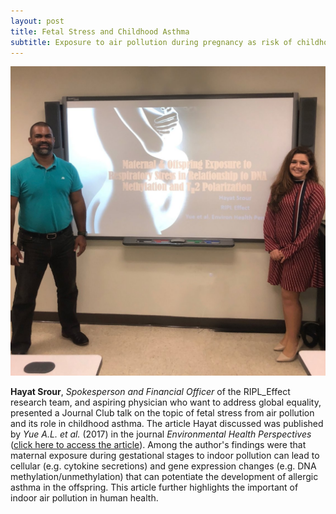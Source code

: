 ```yaml
---
layout: post
title: Fetal Stress and Childhood Asthma
subtitle: Exposure to air pollution during pregnancy as risk of childhood asthma
---
```



<img src="/img/Hayat_JournalClub.jpg" alt="Hayat: Journal Club" class="inline"/><a name="Hayat: Journal Club"></a>

<b>Hayat Srour</b>, <i>Spokesperson and Financial Officer</i> of the RIPL_Effect research team, and aspiring physician who want to address global equality, presented a Journal Club talk on the topic of fetal stress from air pollution and its role in childhood asthma. The article Hayat discussed was published by <i>Yue A.L. et al. </i> (2017) in the journal <i>Environmental Health Perspectives</i> (<a href="https://www.ncbi.nlm.nih.gov/pubmed/28935613" target="_blank">click here to access the article</a>). Among the author's findings were that maternal exposure during gestational stages to indoor pollution can lead to cellular (e.g. cytokine secretions) and gene expression changes (e.g. DNA methylation/unmethylation) that can potentiate the development of allergic asthma in the offspring. This article further highlights the important of indoor air pollution in human health.